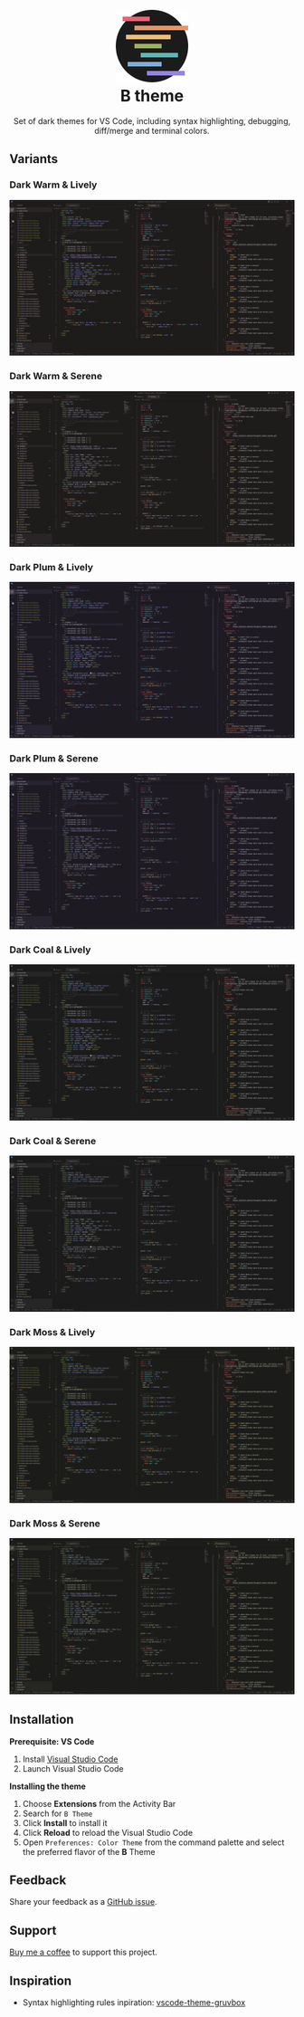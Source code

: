 
<h1 align="center">
  <br>
  <a href="https://marketplace.visualstudio.com/items?itemName=brano.b-theme" target="_blank">
    <img src="https://raw.githubusercontent.com/surfinzap/b-theme-vscode/master/assets/b-theme-icon.png">
  </a>
  <br>
  B theme
  <br>
</h1>


<p align="center">Set of dark themes for VS Code, including syntax highlighting, debugging, diff/merge and terminal colors.</p>


## Variants

### Dark Warm & Lively
![Dark Warm & Lively](assets/b-theme-dark-warm-lively.png)

### Dark Warm & Serene
![Dark Warm & Serene](assets/b-theme-dark-warm-serene.png)

### Dark Plum & Lively
![Dark Plum & Lively](assets/b-theme-dark-plum-lively.png)

### Dark Plum & Serene
![Dark Plum & Serene](assets/b-theme-dark-plum-serene.png)

### Dark Coal & Lively
![Dark Coal & Lively](assets/b-theme-dark-coal-lively.png)

### Dark Coal & Serene
![Dark Coal & Serene](assets/b-theme-dark-coal-serene.png)

### Dark Moss & Lively
![Dark Moss & Lively](assets/b-theme-dark-moss-lively.png)

### Dark Moss & Serene
![Dark Moss & Serene](assets/b-theme-dark-moss-serene.png)


## Installation

**Prerequisite: VS Code**
1. Install [Visual Studio Code](https://code.visualstudio.com/)
2. Launch Visual Studio Code

**Installing the theme**
1. Choose **Extensions** from the Activity Bar
2. Search for `B Theme`
3. Click **Install** to install it
4. Click **Reload** to reload the Visual Studio Code
5. Open `Preferences: Color Theme` from the command palette and select the preferred flavor of the **B** Theme


## Feedback

Share your feedback as a [GitHub issue](https://github.com/surfinzap/b-theme-vscode/issues).


## Support 

[Buy me a coffee](https://ko-fi.com/branosandala) to support this project. 


## Inspiration

- Syntax highlighting rules inpiration: [vscode-theme-gruvbox](https://github.com/jdinhify/vscode-theme-gruvbox)